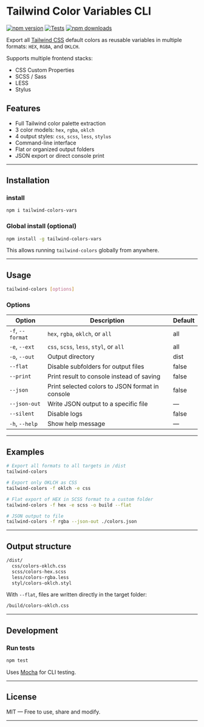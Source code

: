 # Tailwind Color Variables CLI

[![npm version](https://img.shields.io/npm/v/tailwind-colors-vars.svg)](https://www.npmjs.com/package/tailwind-colors-vars)
[![Tests](https://github.com/15fathoms/tailwind-colors-vars/actions/workflows/test.yml/badge.svg)](https://github.com/15fathoms/tailwind-colors-vars/actions)
[![npm downloads](https://img.shields.io/npm/dm/tailwind-colors-vars.svg)](https://www.npmjs.com/package/tailwind-colors-vars)

Export all [Tailwind CSS](https://tailwindcss.com/docs/customizing-colors) default colors as reusable variables in multiple formats: `HEX`, `RGBA`, and `OKLCH`.

Supports multiple frontend stacks:
- CSS Custom Properties
- SCSS / Sass
- LESS
- Stylus

## Features

- Full Tailwind color palette extraction
- 3 color models: `hex`, `rgba`, `oklch`
- 4 output styles: `css`, `scss`, `less`, `stylus`
- Command-line interface
- Flat or organized output folders
- JSON export or direct console print

---

## Installation

### install
```bash
npm i tailwind-colors-vars
```

### Global install (optional)
```bash
npm install -g tailwind-colors-vars
```

This allows running `tailwind-colors` globally from anywhere.

---

## Usage

```bash
tailwind-colors [options]
```

### Options

| Option             | Description                                                            | Default |
|--------------------|------------------------------------------------------------------------|---------|
| `-f`, `--format`   | `hex`, `rgba`, `oklch`, or `all`                                       | all     |
| `-e`, `--ext`      | `css`, `scss`, `less`, `styl`, or `all`                                | all     |
| `-o`, `--out`      | Output directory                                                       | dist    |
| `--flat`           | Disable subfolders for output files                                    | false   |
| `--print`          | Print result to console instead of saving                              | false   |
| `--json`           | Print selected colors to JSON format in console                        | false   |
| `--json-out`       | Write JSON output to a specific file                                   | —       |
| `--silent`         | Disable logs                                                           | false   |
| `-h`, `--help`     | Show help message                                                      | —       |

---

## Examples

```bash
# Export all formats to all targets in /dist
tailwind-colors

# Export only OKLCH as CSS
tailwind-colors -f oklch -e css

# Flat export of HEX in SCSS format to a custom folder
tailwind-colors -f hex -e scss -o build --flat

# JSON output to file
tailwind-colors -f rgba --json-out ./colors.json
```

---

## Output structure

```bash
/dist/
  css/colors-oklch.css
  scss/colors-hex.scss
  less/colors-rgba.less
  styl/colors-oklch.styl
```

With `--flat`, files are written directly in the target folder:
```bash
/build/colors-oklch.css
```

---

## Development

### Run tests

```bash
npm test
```

Uses [Mocha](https://mochajs.org/) for CLI testing.

---

## License

MIT — Free to use, share and modify.

---